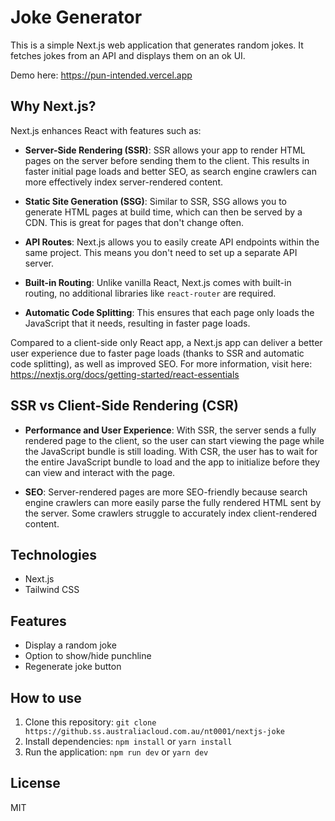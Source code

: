 # Joke Generator

This is a simple Next.js web application that generates random jokes. It fetches jokes from an API and displays them on an ok UI. 

Demo here: https://pun-intended.vercel.app

## Why Next.js?

Next.js enhances React with features such as:

- **Server-Side Rendering (SSR)**: SSR allows your app to render HTML pages on the server before sending them to the client. This results in faster initial page loads and better SEO, as search engine crawlers can more effectively index server-rendered content.

- **Static Site Generation (SSG)**: Similar to SSR, SSG allows you to generate HTML pages at build time, which can then be served by a CDN. This is great for pages that don't change often.

- **API Routes**: Next.js allows you to easily create API endpoints within the same project. This means you don't need to set up a separate API server.

- **Built-in Routing**: Unlike vanilla React, Next.js comes with built-in routing, no additional libraries like `react-router` are required.

- **Automatic Code Splitting**: This ensures that each page only loads the JavaScript that it needs, resulting in faster page loads.

Compared to a client-side only React app, a Next.js app can deliver a better user experience due to faster page loads (thanks to SSR and automatic code splitting), as well as improved SEO. For more information, visit here: https://nextjs.org/docs/getting-started/react-essentials

## SSR vs Client-Side Rendering (CSR)

- **Performance and User Experience**: With SSR, the server sends a fully rendered page to the client, so the user can start viewing the page while the JavaScript bundle is still loading. With CSR, the user has to wait for the entire JavaScript bundle to load and the app to initialize before they can view and interact with the page.

- **SEO**: Server-rendered pages are more SEO-friendly because search engine crawlers can more easily parse the fully rendered HTML sent by the server. Some crawlers struggle to accurately index client-rendered content.

## Technologies

- Next.js
- Tailwind CSS

## Features

- Display a random joke
- Option to show/hide punchline
- Regenerate joke button

## How to use

1. Clone this repository: `git clone https://github.ss.australiacloud.com.au/nt0001/nextjs-joke`
2. Install dependencies: `npm install` or `yarn install`
3. Run the application: `npm run dev` or `yarn dev`

## License

MIT
